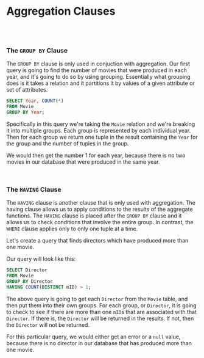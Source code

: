 # Aggregation Clauses

<br>
<br>

### The `GROUP BY` Clause

The `GROUP BY` clause is only used in conjuction with aggregation. Our first query is going to find the number of movies that were produced in each year, and it's going to do so by using grouping. Essentially what grouping does is it takes a relation and it partitions it by values of a given attribute or set of attributes.

```sql
SELECT Year, COUNT(*)
FROM Movie
GROUP BY Year;
```

Specifically in this query we're taking the `Movie` relation and we're breaking it into multiple groups. Each group is represented by each individual year. Then for each group we return one tuple in the result containing the `Year` for the group and the number of tuples in the group.

We would then get the number 1 for each year, because there is no two movies in our database that were produced in the same year.

<br>

### The `HAVING` Clause

The `HAVING` clause is another clause that is only used with aggregation. The having clause allows us to apply conditions to the results of the aggregate functions. The `HAVING` clause is placed after the `GROUP BY` clause and it allows us to check conditions that involve the entire group. In contrast, the `WHERE` clause applies only to only one tuple at a time.

Let's create a query that finds directors which have produced more than one movie.

Our query will look like this:

```sql
SELECT Director
FROM Movie
GROUP BY Director
HAVING COUNT(DISTINCT mID) > 1;
```

The above query is going to get each `Director` from the `Movie` table, and then put them into their own groups. For each group, or `Director`, it is going to check to see if there are more than one `mID`s that are associated with that `Director`. If there is, the `Director` will be returned in the results. If not, then the `Director` will not be returned.

For this particular query, we would either get an error or a `null` value, because there is no director in our database that has produced more than one movie.
